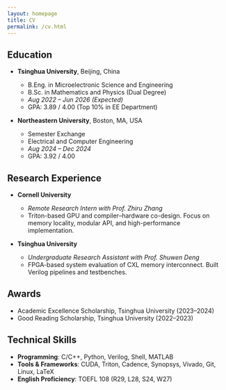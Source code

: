 ```yaml
---
layout: homepage
title: CV
permalink: /cv.html
---
```


## Education

* **Tsinghua University**, Beijing, China
  - B.Eng. in Microelectronic Science and Engineering
  - B.Sc. in Mathematics and Physics (Dual Degree)
  - *Aug 2022 – Jun 2026 (Expected)*
  - GPA: 3.89 / 4.00 (Top 10% in EE Department)

* **Northeastern University**, Boston, MA, USA
  - Semester Exchange 
  - Electrical and Computer Engineering
  - *Aug 2024 – Dec 2024*
  - GPA: 3.92 / 4.00


## Research Experience

* **Cornell University**
  - *Remote Research Intern with Prof. Zhiru Zhang*
  - Triton-based GPU and compiler–hardware co-design. Focus on memory locality, modular API, and high-performance implementation.

* **Tsinghua University**
  - *Undergraduate Research Assistant with Prof. Shuwen Deng*
  - FPGA-based system evaluation of CXL memory interconnect. Built Verilog pipelines and testbenches.


## Awards

* Academic Excellence Scholarship, Tsinghua University (2023–2024)
* Good Reading Scholarship, Tsinghua University (2022–2023)


## Technical Skills

* **Programming**: C/C++, Python, Verilog, Shell, MATLAB
* **Tools & Frameworks**: CUDA, Triton, Cadence, Synopsys, Vivado, Git, Linux, LaTeX
* **English Proficiency**: TOEFL 108 (R29, L28, S24, W27)